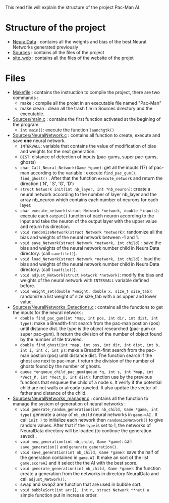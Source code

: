 This read file will explain the structure of the project Pac-Man AI.

# Structure of the project

 - [NeuralData](https://github.com/ctby2707/A2CR/tree/main/NeuralData "NeuralData") : contains all the weights and bias of the best Neural Networks generated previously 
- [Sources](https://github.com/ctby2707/A2CR/tree/main/Sources "Sources") : contains all the files of the project
- [site_web](https://github.com/ctby2707/A2CR/tree/main/site_web "site_web") : contains all the files of the website of the projet

# Files
 - [Makefile](https://github.com/ctby2707/A2CR/tree/main/Makefile "Makefile") : contains the instruction to compile the project, there are two commands : 
	 * make :   compile all the projet in an executable file named "Pac-Man"
	 * make clean : clean all the trash file in Sources directory and the executable.
 - [Sources/main.c](https://github.com/ctby2707/A2CR/tree/main/Sources/main.c "main.c") : contains the first function activated at the begining of the program
	 * `int main()`: execute the function `launchgtk()`
 - [Sources/NeuralNetwork.c](https://github.com/ctby2707/A2Cnb_neuronR/tree/main/Sources/NeuralNetwork.c "NeuralNetwork.c") : contains all function to create, execute and save **one** neural network.
	* `INTERVALL`: variable that contains the value of modification of bias and weights for the next generation.
	* `DIST`: distance  of detection of inputs (pac-gums, super pac-gums, ghosts)
	 * `char Call_Neural_Network(Game *game)`: get all the inputs (17) of pac-man according to the variable : execute `find_pac_gum()`, `find_ghost()` . After that the function `execute_network` and return the direction ('N', ' S', 'G', 'D')
	 * `struct Network init(int nb_layer, int *nb_neuron)`: create a neural network according to the number of layer nb_layer and the array nb_neuron which contains each number of neurons for each layer.
	 * `char execute_network(struct Network *network, double *inputs)`: execute each `output()` function of each neuron according to the input and take the neuron of the output layer with the upper value and return his direction. 
	 * `void randomizeNetwork(struct Network *network)`: randomize all the bias and weights of the neural network between -1 and 1.
	 * `void save_Network(struct Network *network, int child)` : save the bias and weights of the neural network number child in NeuralData directory. (call `savefile()`).
	 * `void load_Network(struct Network *network, int child)` : load the bias and weights of the neural network number child in NeuralData directory. (call `loadfile()`).
	 * `void adjust_Network(struct Network *network)`: modify the bias and weights of the neural network with `INTERVALL` variable defined before.
	* `void weight_set(double *weight, double x, size_t size_tab)`: randomize a list weight of size size_tab with x as upper and lower value.
- [Sources/NeuralNetworks_Detections.c](https://github.com/ctby2707/A2Cnb_neuronR/tree/main/Sources/NeuralNetworks_Detections.c "NeuralNetworks_Detections.c") : contains all the functions to get the inputs for the neural network :
	* `double find_pac_gum(int *map, int pos, int dir, int dist, int type)`:  make a Breadth-first search from the pac-man postion (pos) until distance dist. the type is the object researched (pac-gum or super pac-gum). It return the division of the number of object found by the number of tile traveled.
	* `double find_ghost(int *map, int pos, int dir, int dist, int b, int i, int c, int p)`: make a Breadth-first search from the pac-man postion (pos) until distance dist. The function search if the ghost are next to pac-man. t return the division of the number of ghosts found by the number of ghosts.
	* `queue *enqueue_child_pac_gum(queue *q, int s, int *map, int *Vect_P, int *Vect_D, int dist)`: function use by the previous functions that enqueue the child of a node s. It verify if the potential child are not walls or already traveled. It also updtae the vector of father and distance of the child.
- [Sources/NeuralNetworks_manager.c](https://github.com/ctby2707/A2CR/tree/main/Sources/NeuralNetworks_manager.c ) :  contains all the function to manage the system of generation of neural networks :
	* `void generate_random_generation(int nb_child, Game *game, int type)` generate a array of  `nb_child` neural networks in `game->AI` . It call `init )` to initialize each network then `randomizeNetwork()` to give random values. After that if the `type` is set to 1, the networks of NeuralData directory will be loaded (to continue the generation saved) .
	* `void new_generation(int nb_child, Game *game)`: call `save_generation()` and `generate_generation()`.
	* `void save_generation(int nb_child, Game *game)`: save the half of the generation contained in `game.AI`. It make an sort of the list `game.scoreAI` and it select the the AI with the best score.
	* `void generate_generation(int nb_child, Game *game)`: the function create a generation from the networks in directory NeuralData and call `adjust_Network()`.
	* swap and swap2 are function that are used in bubble sort.
	* `void bubbleSort(int arr[], int n, struct Network **net)`: a simple function put in increase order. 
